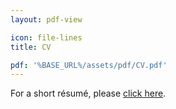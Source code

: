 ```yaml
---
layout: pdf-view

icon: file-lines
title: CV

pdf: '%BASE_URL%/assets/pdf/CV.pdf'
---
```


For a short résumé, please [click here](../resume/).
